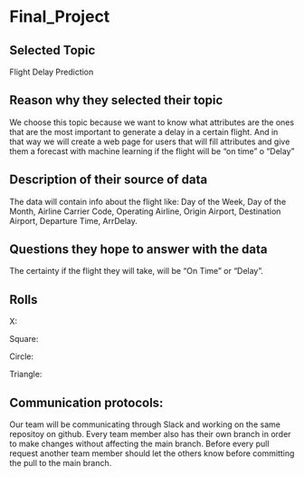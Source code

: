# Final_Project

## Selected Topic
	
  Flight Delay Prediction

## Reason why they selected their topic
	
  We choose this topic because we want to know what attributes are the ones that are the most important to generate a delay in a certain flight. And in that way we will create a web page for users that will fill attributes and give them a forecast with machine learning if the flight will be “on time” o “Delay”

## Description of their source of data
	
  The data will contain info about the flight like: Day of the Week, Day of the Month, Airline Carrier Code, Operating Airline, Origin Airport, Destination Airport, Departure Time, ArrDelay.

## Questions they hope to answer with the data
	
  The certainty if the flight they will take, will be “On Time” or “Delay”.

## Rolls

X:

Square:

Circle:

Triangle: 

## Communication protocols:

Our team will be communicating through Slack and working on the same repositoy on github. Every team member also has their own branch in order to make changes without affecting the main branch. Before every pull request another team member should let the others know before committing the pull to the main branch.

